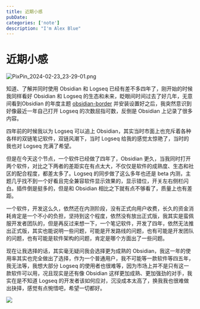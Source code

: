 ```yaml
---
title: 近期小感
pubDate: 
categories: ['note']
description: "I'm Alex Blue"
---
```


# 近期小感



![PixPin_2024-02-23_23-29-01.png](./attachments/PixPin_2024-02-23_23-29-01.png)

知道、了解并同时使用 Obsidian 和 Logseq 已经有差不多四年了，刚开始的时候我同样看好 Obsidian 和 Logseq 的生态和未来，眨眼间时间过去了好几年，无意间看到Obsidian 的年度主题 [obsidian-border](https://t.co/tg76DBTaMM) 并安装设置好之后，我突然意识到好像最近一年自己打开 Logseq 的次数屈指可数，反倒是 Obsidian 上记录了很多内容。

四年前的时候我以为 Logseq 可以追上 Obsidian，其实当时市面上也充斥着各种各样的双链笔记软件，双链风潮下，当时 Logseq 给我的感觉太惊艳了，当时的我也对 Logseq 充满了希望。

但是在今天这个节点，一个软件已经做了四年了，Obsidian 更久，当我同时打开两个软件，对比之下两者的差距实在有点太大，不仅仅是软件的成熟度、生态和社区的配合程度，都差太多了。Logseq 的同步做了这么多年也还是 beta 内测，主题几乎找不到一个好看且完全兼容软件显示效果的，显示错位，开关左右侧栏闪白。插件倒是挺多的，但是和 Obsidian 相比之下就有点不够看了，质量上也有差距。

一个软件，开发这么久，依然还在内测阶段，没有正式向用户收费，长久的资金消耗肯定是一个不小的负担，坚持到这个程度，依然没有放出正式版，我其实是蛮佩服开发者团队的，但是再反过来想一下，一个笔记软件，开发了四年，依然无法推出正式版，其实也能说明一些问题，可能是开发路线的问题，也有可能是开发团队的问题，也有可能是软件架构的问题，肯定是哪个方面出了一些问题。

现在让我选择的话，其实毫无疑问我会选择更为成熟的 Obsidian，我这一年的使用率其实也完全做出了选择，作为一个普通用户，我不可能等一款软件等四五年，我无法等，我想大部分 Logseq 的使用者也很难等，因为市场上并不是只有这一款软件可以用，况且现实是还有像 Obsidian 这样更加成熟、更加强劲的对手，我实在是不知道 Logseq 的开发者该如何应对，沉没成本太高了，换我我也很难做出抉择，感觉有点惋惜吧，希望一切都好。



![](./attachments/QmPLk58m8ETaiSBrN2KhuDxbv2wxkkJmWsxvBwkHLh9VfB)